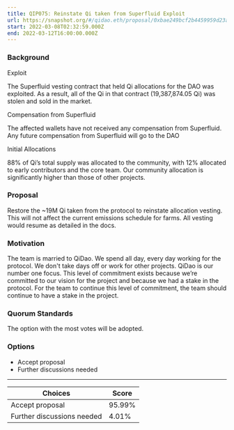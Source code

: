 ```yaml
---
title: QIP075: Reinstate Qi taken from Superfluid Exploit
url: https://snapshot.org/#/qidao.eth/proposal/0xbae249bcf2b4459959d23a17f45cedea482747e57d970212a1050fdb4577861a
start: 2022-03-08T02:32:59.000Z
end: 2022-03-12T16:00:00.000Z
---
```

### Background

Exploit

The Superfluid vesting contract that held Qi allocations for the DAO was exploited. As a result, all of the Qi in that contract (19,387,874.05 Qi) was stolen and sold in the market.

Compensation from Superfluid

The affected wallets have not received any compensation from Superfluid. Any future compensation from Superfluid will go to the DAO

Initial Allocations

88% of Qi’s total supply was allocated to the community, with 12% allocated to early contributors and the core team. Our community allocation is significantly higher than those of other projects.

### Proposal

Restore the ~19M Qi taken from the protocol to reinstate allocation vesting. This will not affect the current emissions schedule for farms. All vesting would resume as detailed in the docs.

### Motivation

The team is married to QiDao. We spend all day, every day working for the protocol. We don't take days off or work for other projects. QiDao is our number one focus. This level of commitment exists because we’re committed to our vision for the project and because we had a stake in the protocol. For the team to continue this level of commitment, the team should continue to have a stake in the project.

### Quorum Standards

The option with the most votes will be adopted.

### Options

* Accept proposal
* Further discussions needed
---
| Choices | Score |
| --- | --- |
| Accept proposal | 95.99% |
| Further discussions needed | 4.01% |

